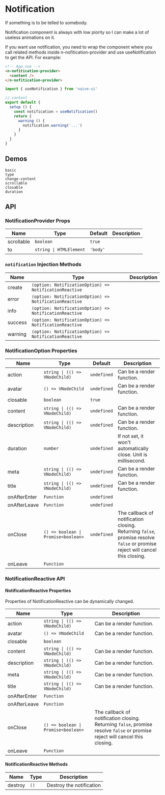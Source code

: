 # Notification

If something is to be telled to somebody.

Notification component is always with low piority so I can make a lot of useless animations on it.

<n-space vertical>
<n-alert title="Prerequisite" type="warning">
  If you want use notification, you need to wrap the component where you call related methods inside <n-text code>n-nofitication-provider</n-text> and use <n-text code>useNotification</n-text> to get the API.
</n-alert>
For example:

```html
<!-- App.vue -->
<n-nofitication-provider>
  <content />
</n-nofitication-provider>
```

```js
import { useNotification } from 'naive-ui'

// content
export default {
  setup () {
    const notification = useNotification()
    return {
      warning () {
        notification.warning('...')
      }
    }
  }
}
```

</n-space>

## Demos

```demo
basic
type
change-content
scrollable
closable
duration
```

## API

### NotificationProvider Props

| Name       | Type                    | Default  | Description |
| ---------- | ----------------------- | -------- | ----------- |
| scrollable | `boolean`               | `true`   |             |
| to         | `string \| HTMLElement` | `'body'` |             |

### `notification` Injection Methods

| Name | Type | Description |
| --- | --- | --- |
| create | `(option: NotificationOption) => NotificationReactive` |  |
| error | `(option: NotificationOption) => NotificationReactive` |  |
| info | `(option: NotificationOption) => NotificationReactive` |  |
| success | `(option: NotificationOption) => NotificationReactive` |  |
| warning | `(option: NotificationOption) => NotificationReactive` |  |

### NotificationOption Properties

| Name | Type | Default | Description |
| --- | --- | --- | --- |
| action | `string \| (() => VNodeChild)` | `undefined` | Can be a render function. |
| avatar | `() => VNodeChild` | `undefined` | Can be a render function. |
| closable | `boolean` | `true` |  |
| content | `string \| (() => VNodeChild)` | `undefined` | Can be a render function. |
| description | `string \| (() => VNodeChild)` | `undefined` | Can be a render function. |
| duration | `number` | `undefined` | If not set, it won't automatically close. Unit is millisecond. |
| meta | `string \| (() => VNodeChild)` | `undefined` | Can be a render function. |
| title | `string \| (() => VNodeChild)` | `undefined` | Can be a render function. |
| onAfterEnter | `Function` | `undefined` |  |
| onAfterLeave | `Function` | `undefined` |  |
| onClose | `() => boolean \| Promise<boolean>` | `undefined` | The callback of notification closing. Returning `false`, promise resolve `false` or promise reject will cancel this closing. |
| onLeave | `Function` |  |  |

### NotificationReactive API

#### NotificationReactive Properties

Properties of NotificationReactive can be dynamically changed.

| Name | Type | Description |
| --- | --- | --- |
| action | `string \| (() => VNodeChild)` | Can be a render function. |
| avatar | `() => VNodeChild` | Can be a render function. |
| closable | `boolean` |  |
| content | `string \| (() => VNodeChild)` | Can be a render function. |
| description | `string \| (() => VNodeChild)` | Can be a render function. |
| meta | `string \| (() => VNodeChild)` | Can be a render function. |
| title | `string \| (() => VNodeChild)` | Can be a render function. |
| onAfterEnter | `Function` |  |
| onAfterLeave | `Function` |  |
| onClose | `() => boolean \| Promise<boolean>` | The callback of notification closing. Returning `false`, promise resolve `false` or promise reject will cancel this closing. |
| onLeave | `Function` |  |

#### NotificationReactive Methods

| Name    | Type | Description              |
| ------- | ---- | ------------------------ |
| destroy | `()` | Destroy the notification |
